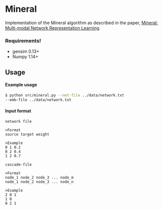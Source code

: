 # Mineral
Implementation of the Mineral algorithm as described in the paper, 
[Mineral: Multi-modal Network Representation Learning](https://zekarias-tilahun.github.io/zack/publications/mineral-mod2018.pdf).
### Requirements!
  - gensim 0.13+
  - Numpy 1.14+
## Usage
#### Example usage
```sh
$ python src/mineral.py --net-file ../data/network.txt 
--emb-file ../data/network.txt
```

#### Input format
`network file`

```text
>Format
source target weight

>Example
0 1 0.2
0 2 0.4
1 2 0.7
```

`cascade-file`

```text
>Format
node_1 node_2 node_3 ... node_m
node_1 node_2 node_3 ... node_n

>Example
2 0 1
1 0
0 2 1
```